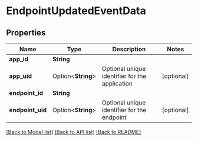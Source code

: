 # EndpointUpdatedEventData

## Properties

Name | Type | Description | Notes
------------ | ------------- | ------------- | -------------
**app_id** | **String** |  | 
**app_uid** | Option<**String**> | Optional unique identifier for the application | [optional]
**endpoint_id** | **String** |  | 
**endpoint_uid** | Option<**String**> | Optional unique identifier for the endpoint | [optional]

[[Back to Model list]](../README.md#documentation-for-models) [[Back to API list]](../README.md#documentation-for-api-endpoints) [[Back to README]](../README.md)



